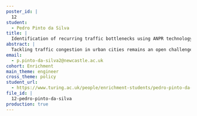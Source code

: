 ```yaml
---
poster_id: |
  12
student:
  - Pedro Pinto da Silva
title: |
  Identification of recurring traffic bottlenecks using ANPR technology
abstract: |
  Tackling traffic congestion in urban cities remains an open challenge. Recently, the increasing use of a new class of sensors, Automatic Number Plate Recognition (ANPR) cameras, provides new insights into the travelpatterns of individual vehicles and promises to significantly enhance current systems for traffic management and control. In this work we investigate whether networks of ANPR cameras can be used to identify traffic bottlenecks and assess their impact in urban road networks managed by local traffic authorities. In particular, we propose a rule-based bottleneck activation algorithm to detect time periods when a bottleneck has substantial effect on traffic flow upstream of the bottleneck. We discuss limitations of the algorithm and outline the requirements necessary to expand this approach to road networks of arbitrary size and structure.
email:
  - p.pinto-da-silva2@newcastle.ac.uk
cohort: Enrichment
main_theme: engineer
cross_theme: policy
student_url:
  - https://www.turing.ac.uk/people/enrichment-students/pedro-pinto-da-silva
file_id: |
  12-pedro-pinto-da-silva
production: true
---
```

